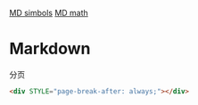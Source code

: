[MD simbols](http://detexify.kirelabs.org/classify.html)
[MD math](http://xiang.leanote.com/post/introduction-to-mathjax-and-latex-expression)

# Markdown
分页
```html
<div STYLE="page-break-after: always;"></div>
```
